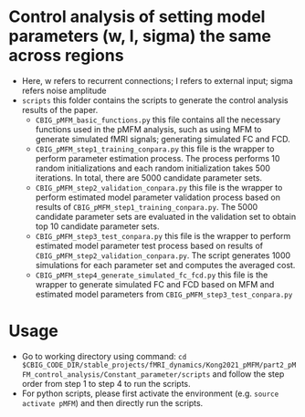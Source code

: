 # Control analysis of setting model parameters (w, I, sigma) the same across regions
* Here, w refers to recurrent connections; I refers to external input; sigma refers noise amplitude
* `scripts` this folder contains the scripts to generate the control analysis results of the paper. 
    * `CBIG_pMFM_basic_functions.py` this file contains all the necessary functions used in the pMFM analysis, such as using MFM to generate simulated fMRI signals; generating simulated FC and FCD.
    * `CBIG_pMFM_step1_training_conpara.py` this file is the wrapper to perform parameter estimation process. The process performs 10 random initializations and each random initialization takes 500 iterations. In total, there are 5000 candidate parameter sets.
    * `CBIG_pMFM_step2_validation_conpara.py` this file is the wrapper to perform estimated model parameter validation process based on results of `CBIG_pMFM_step1_training_conpara.py`. The 5000 candidate parameter sets are evaluated in the validation set to obtain top 10 candidate parameter sets.
    * `CBIG_pMFM_step3_test_conpara.py` this file is the wrapper to perform estimated model parameter test process based on results of `CBIG_pMFM_step2_validation_conpara.py`. The script generates 1000 simulations for each parameter set and computes the averaged cost.
    * `CBIG_pMFM_step4_generate_simulated_fc_fcd.py` this file is the wrapper to generate simulated FC and FCD based on MFM and estimated model parameters from `CBIG_pMFM_step3_test_conpara.py`
 

# Usage
* Go to working directory using command: `cd $CBIG_CODE_DIR/stable_projects/fMRI_dynamics/Kong2021_pMFM/part2_pMFM_control_analysis/Constant_parameter/scripts` and follow the step order from step 1 to step 4 to run the scripts.
* For python scripts, please first activate the environment (e.g. `source activate pMFM`) and then directly run the scripts.